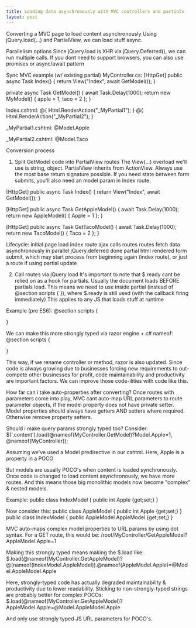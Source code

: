```yaml
---
title: Loading data asynchronously with MVC controllers and partials
layout: post
---
```


Converting a MVC page to load content asynchronously
Using jQuery.load(...) and PartialView, we can load stuff async.

Parallelism options
Since jQuery.load is XHR via jQuery.Deferred(), we can run multiple calls.
If you dont need to support browsers, you can also use promises or async/await pattern

Sync MVC example (w/ existing partial)
MyController.cs:
[HttpGet]
public async Task<ActionView> Index() {
  return View("Index", await GetModel());
}

private async Task<MyModel> GetModel() {
  await Task.Delay(1000);
  return new MyModel() {
    apple = 1,
    taco = 2
  };
}

Index.cshtml:
@{ Html.RenderAction("_MyPartial1"); }
@{ Html.RenderAction("_MyPartial2"); }

_MyPartial1.cshtml:
@Model.Apple

_MyPartial2.cshtml:
@Model.Taco

Conversion process
1. Split GetModel code into PartialView routes
The View(...) overload we'll use is string, object.
PartialView inherits from ActionView. Always use the most base return signature possible.
If you need state between form submits, you'll also need an model param in Index route.

[HttpGet]
public async Task<ActionView> Index() {
  return View("Index", await GetModel());
}

[HttpGet]
public async Task<ActionResult> GetAppleModel() {
  await Task.Delay(1000);
  return new AppleModel() {
    Apple = 1
  };
}

[HttpGet]
public async Task<ActionResult> GetTacoModel() {
  await Task.Delay(1000);
  return new TacoModel() {
    Taco = 2
  };
}

Lifecycle:
initial page load
index route
ajax calls routes
routes fetch data asynchronously in parallel
jQuery.deferred done
partial html rendered
form submit, which may start process from beginning again (index route), or just a route if using partial update

2. Call routes via jQuery.load
It's important to note that $.ready cant be relied on as a hook for partials. Usually the document loads BEFORE partials load.
This means we need to use <script></script> inside partial (instead of @section scripts { }), where $.ready is still used (with the callback firing immediately)
This applies to any JS that loads stuff at runtime

Example (pre ES6):
@section scripts {
<script>
	$(document).ready(function() {
		$('.content-apple').load('GetAppleModel', 'MyController');
		$('.content-taco').load('GetTacoModel', 'MyController');
	});
</script>
}

We can make this more strongly typed via razor engine + c# nameof:
@section scripts {
<script>
	$(document).ready(function() {
		$('.content-apple').load(@nameof(MyController.GetAppleModel), @nameof(MyController));
		$('.content-taco').load(@nameof(MyController.GetTacoModel), @nameof(MyController));
	});
</script>
}

This way, if we rename controller or method, razor is also updated.
Since code is always growing due to businesses forcing new requirements to out-compete other businesses for profit, code maintainability and productivity are important factors. We can improve those code-ilities with code like this.

How far can i take auto-properties after converting?
Once routes with parameters come into play, MVC cant auto-map URL parameters to route parameter objects, if the model property does not have private setter.
Model properties should always have getters AND setters where required. Otherwise remove property setters.

Should i make query params strongly typed too?
Consider:
$('.content').load(@nameof(MyController.GetModel)?Model.Apple=1, @nameof(MyController));

Assuming we've used a Model predirective in our cshtml.
Here, Apple is a property in a POCO 

But models are usually POCO's when content is loaded synchronously.
Once code is changed to load content asynchronously, we have more routes.
And this means those big monolithic models now become "complex" & nested models.

Example:
public class IndexModel {
	public int Apple {get;set;}
}


Now consider this:
public class AppleModel {
	public int Apple {get;set;}
}
public class IndexModel {
	public AppleModel AppleModel {get;set;}
}

MVC auto-maps complex model properties to URL params by using dot syntax. For a GET route, this would be:
/root/MyController/GetAppleModel?AppleModel.Apple=1

Making this strongly typed means making the $.load like:
$.load(@nameof(MyController.GetAppleModel)?@(nameof(IndexModel.AppleModel)).@nameof(AppleModel.Apple)=@Model.AppleModel.Apple

Here, strongly-typed code has actually degraded maintainability & productivity due to lower readability.
Sticking to non-strongly-typed strings are probably better for complex POCOs:
$.load(@nameof(MyController.GetAppleModel)?AppleModel.Apple=@Model.AppleModel.Apple

And only use strongly typed JS URL parameters for POCO's.
